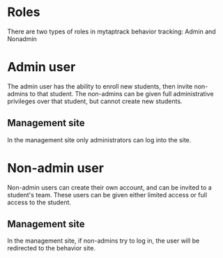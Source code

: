 # Roles
There are two types of roles in mytaptrack behavior tracking: Admin and Nonadmin

# Admin user
The admin user has the ability to enroll new students, then invite non-admins to that student. The non-admins can be given full administrative privileges over that student, but cannot create new students.

## Management site
In the management site only administrators can log into the site.

# Non-admin user
Non-admin users can create their own account, and can be invited to a student's team. These users can be given either limited access or full access to the student.

## Management site
In the management site, if non-admins try to log in, the user will be redirected to the behavior site.
